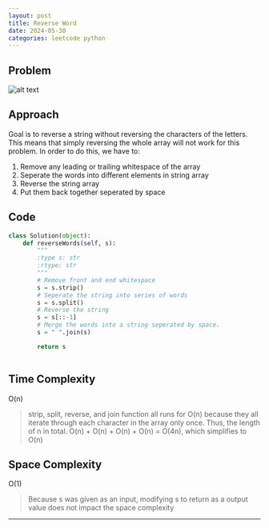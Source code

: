 ```yaml
---
layout: post
title: Reverse Word
date: 2024-05-30
categories: leetcode python
---
```


## Problem
![alt text](/blog/public/img/ReverseWord.png)

## Approach
Goal is to reverse a string without reversing the characters of the letters. This means that simply reversing the whole array will not work for this problem. In order to do this, we have to:
1. Remove any leading or trailing whitespace of the array
2. Seperate the words into different elements in string array
3. Reverse the string array
4. Put them back together seperated by space

## Code
```python
class Solution(object):
    def reverseWords(self, s):
        """
        :type s: str
        :rtype: str
        """
        # Remove front and end whitespace
        s = s.strip()
        # Seperate the string into series of words
        s = s.split()
        # Reverse the string
        s = s[::-1]
        # Merge the words into a string seperated by space.
        s = " ".join(s)

        return s
        
```

## Time Complexity
O(n)
> strip, split, reverse, and join function all runs for O(n) because they all iterate through each character in the array only once. Thus, the length of n in total. O(n) + O(n) + O(n) + O(n) = O(4n), which simplifies to O(n)

## Space Complexity
O(1)
> Because s was given as an input, modifying s to return as a output value does not impact the space complexity

---